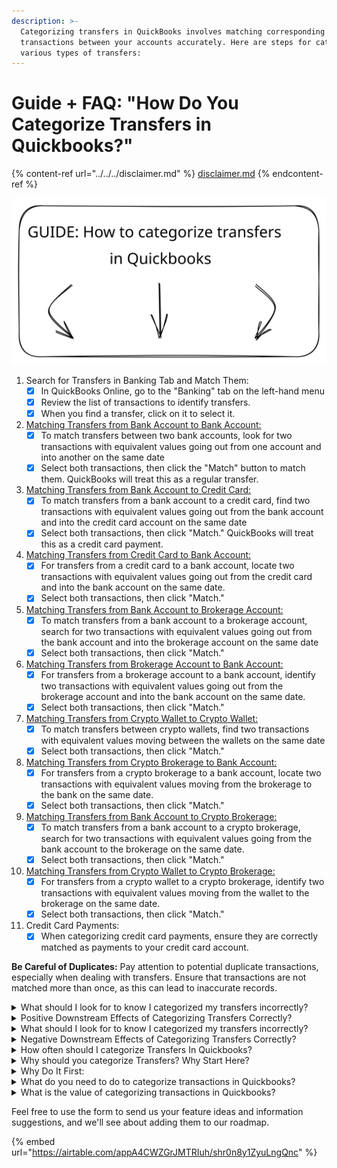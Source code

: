 ```yaml
---
description: >-
  Categorizing transfers in QuickBooks involves matching corresponding
  transactions between your accounts accurately. Here are steps for categorizing
  various types of transfers:
---
```


# Guide + FAQ: "How Do You Categorize Transfers in Quickbooks?"

{% content-ref url="../../../disclaimer.md" %}
[disclaimer.md](../../../disclaimer.md)
{% endcontent-ref %}

<img src="../../../.gitbook/assets/file.excalidraw (1) (1).svg" alt="" class="gitbook-drawing">

1. Search for Transfers in Banking Tab and Match Them:
   * [x] In QuickBooks Online, go to the "Banking" tab on the left-hand menu
   * [x] Review the list of transactions to identify transfers.
   * [x] When you find a transfer, click on it to select it.
2. [Matching Transfers from Bank Account to Bank Account:](coming-soon/bank-account-to-bank-account.md)
   * [x] To match transfers between two bank accounts, look for two transactions with equivalent values going out from one account and into another on the same date
   * [x] Select both transactions, then click the "Match" button to match them. QuickBooks will treat this as a regular transfer.
3. [Matching Transfers from Bank Account to Credit Card:](coming-soon/bank-account-to-credit-card.md)
   * [x] To match transfers from a bank account to a credit card, find two transactions with equivalent values going out from the bank account and into the credit card account on the same date
   * [x] Select both transactions, then click "Match." QuickBooks will treat this as a credit card payment.
4. [Matching Transfers from Credit Card to Bank Account:](coming-soon/credit-card-to-bank-account.md)
   * [x] For transfers from a credit card to a bank account, locate two transactions with equivalent values going out from the credit card and into the bank account on the same date.
   * [x] Select both transactions, then click "Match."
5. [Matching Transfers from Bank Account to Brokerage Account:](coming-soon/bank-account-to-crypto-brokerage.md)
   * [x] To match transfers from a bank account to a brokerage account, search for two transactions with equivalent values going out from the bank account and into the brokerage account on the same date
   * [x] Select both transactions, then click "Match."
6. [Matching Transfers from Brokerage Account to Bank Account:](coming-soon/crypto-brokerage-to-bank-account.md)
   * [x] For transfers from a brokerage account to a bank account, identify two transactions with equivalent values going out from the brokerage account and into the bank account on the same date.
   * [x] Select both transactions, then click "Match."
7. [Matching Transfers from Crypto Wallet to Crypto Wallet:](coming-soon/crypto-wallet-to-crypto-wallet.md)
   * [x] To match transfers between crypto wallets, find two transactions with equivalent values moving between the wallets on the same date
   * [x] Select both transactions, then click "Match."
8. [Matching Transfers from Crypto Brokerage to Bank Account:](coming-soon/crypto-brokerage-to-bank-account.md)
   * [x] For transfers from a crypto brokerage to a bank account, locate two transactions with equivalent values moving from the brokerage to the bank on the same date.
   * [x] Select both transactions, then click "Match."
9. [Matching Transfers from Bank Account to Crypto Brokerage:](coming-soon/bank-account-to-crypto-brokerage.md)
   * [x] To match transfers from a bank account to a crypto brokerage, search for two transactions with equivalent values going from the bank account to the brokerage on the same date.
   * [x] Select both transactions, then click "Match."
10. [Matching Transfers from Crypto Wallet to Crypto Brokerage:](coming-soon/crypto-wallet-to-crypto-brokerage.md)
    * [x] For transfers from a crypto wallet to a crypto brokerage, identify two transactions with equivalent values moving from the wallet to the brokerage on the same date.
    * [x] Select both transactions, then click "Match."
11. Credit Card Payments:
    * [x] When categorizing credit card payments, ensure they are correctly matched as payments to your credit card account.

**Be Careful of Duplicates:** Pay attention to potential duplicate transactions, especially when dealing with transfers. Ensure that transactions are not matched more than once, as this can lead to inaccurate records.

<details>

<summary>What should I look for to know I categorized my transfers incorrectly?</summary>

To identify if you have categorized your transfers incorrectly in QuickBooks, watch out for the following signs and indicators:\\

1. Inconsistent Account Balances: Check the account balances for your bank, credit card, and other relevant accounts. If you notice discrepancies that can't be explained by other transactions, it may be a sign that transfers were categorized incorrectly.
2. Duplicated Transactions: Look for duplicate transactions that may have been categorized as both transfers and income or expenses. Duplicate entries can distort your financial records.
3. Misleading Financial Reports: Review your financial reports, such as income statements (profit and loss statements) and balance sheets. Incorrectly categorized transfers can lead to misleading figures, such as inflated revenue or expenses.
4. Tax Errors: Incorrectly categorized transfers may result in errors in your tax reports. Check for any discrepancies between your financial records and tax filings, as these can trigger tax audits or penalties.
5. Unexplained Transactions: If you come across transactions with vague or inconsistent descriptions or memos, it may indicate that transfers were not properly categorized or documented.
6. Bank Reconciliation Issues: During bank reconciliation, if you encounter difficulties matching transactions between your bank statement and QuickBooks records, it could be a sign that transfers were categorized incorrectly.
7. Out-of-Balance Accounts: Inaccurate categorization can lead to accounts being out of balance or failing to reconcile correctly. This can be an indicator of categorization issues.
8. Unexpected Profit or Loss: If you see significant and unexpected changes in your profit or loss that cannot be attributed to your business activities, it's worth investigating whether transfers were categorized accurately.
9. Loss of Transparency: If the flow of funds between accounts is not clearly documented or categorized, it can lead to a lack of transparency in your financial records, making it difficult to understand your financial activities.
10. Complex or Unexplained Transactions: Complicated or unexplained transactions may indicate that transfers were not categorized correctly. These transactions should be reviewed and clarified.
11. Auditor or Advisor Feedback: If you work with an accountant, auditor, or financial advisor, their feedback or concerns about the categorization of transfers can be a strong indicator of potential issues.
12. Discrepancies Over Time: Monitor your financial records over time. If you notice ongoing discrepancies or inconsistencies in how transfers are categorized, it's a clear sign that corrective action is needed.

To address these issues, it's essential to regularly review your financial records, reconcile your accounts, and consult with accounting professionals if necessary. Correcting incorrectly categorized transfers is crucial for maintaining accurate financial records, complying with tax regulations, and making informed financial decisions.

</details>

<details>

<summary>Positive Downstream Effects of Categorizing Transfers Correctly?</summary>

Categorizing transfers correctly in your financial records, including QuickBooks, can lead to several positive downstream effects that benefit your business:

1. Accurate Financial Reporting: Correctly categorized transfers ensure that your financial statements, such as income statements and balance sheets, accurately reflect your business's financial position. This accuracy is essential for informed decision-making.
2. Clear and Transparent Records: Properly categorized transfers provide a clear trail of how funds move within your business. This transparency is crucial for financial analysis, budgeting, and understanding the flow of money between various accounts.
3. Compliance with Tax Regulations: Accurate categorization of transfers helps you maintain compliance with tax regulations. When tax authorities review your financial records, they expect to see clear distinctions between income, expenses, and transfers.
4. Streamlined Reconciliation: Correctly categorized transfers simplify the reconciliation process, making it easier to match transactions between your bank statements and accounting records, reducing reconciliation errors.
5. Enhanced Financial Analysis: Accurate records of transfers enable you to conduct more meaningful financial analysis. You can identify trends, assess profitability, and make informed financial decisions based on reliable data.
6. Effective Budgeting and Forecasting: A well-organized record of transfers supports more precise budgeting and financial forecasting. You can track how funds are allocated among different accounts and use this information for effective financial planning.
7. Operational Efficiency: Properly categorized transfers contribute to operational efficiency by providing accurate information for managing cash flow, inventory, vendor payments, and other day-to-day business operations.
8. Trust and Confidence: Transparent and accurate financial records, including correctly categorized transfers, instill trust and confidence in investors, lenders, and stakeholders who rely on your financial data for decision-making.
9. Legal and Regulatory Compliance: Accurate financial records, including correctly categorized transfers, are essential for legal compliance, particularly in regulated industries or when facing financial audits or legal disputes.
10. Creditworthiness: Accurate financial records can positively influence your business's creditworthiness when seeking loans or financing. Lenders prefer to work with businesses that maintain precise financial records.
11. Efficient Decision-Making: Reliable financial data, including correctly categorized transfers, empowers you to make efficient and informed decisions about your business's future. You can assess the financial implications of various options and strategies.
12. Reduced Risk of Errors: Proper categorization of transfers reduces the risk of errors, inaccuracies, or discrepancies in your financial records. This minimizes the likelihood of financial surprises.
13. Smooth Audit Trails: Accurate records, including categorized transfers, create clear and reliable audit trails, simplifying audits and financial reviews.

In summary, categorizing transfers correctly in your financial records has numerous positive downstream effects, including improved financial accuracy, compliance, transparency, and decision-making. It is a fundamental practice for sound financial management and can enhance the overall financial health and success of your business.

</details>

<details>

<summary>What should I look for to know I categorized my transfers incorrectly?</summary>

Remember that the accuracy of categorizing transfers is vital for maintaining reliable financial records and ensuring that your financial reports reflect your business's true financial position. Carefully review and verify transactions to avoid errors and discrepancies.

To ensure you have categorized your transfers correctly in QuickBooks, you should look for the following indicators and perform certain checks:

1. Accurate Account Balances: Check the balances of your bank, credit card, and other relevant accounts to ensure they reflect the actual financial position. Correctly categorized transfers should not artificially inflate or deflate account balances.
2. Matching Transactions: Verify that transactions in both the sending and receiving accounts match correctly. For example, a transfer from a checking account to a savings account should have corresponding transactions in both accounts with the same amounts and dates.
3. Proper Account Types: Make sure that the accounts involved in the transfer (e.g., bank accounts, credit cards) have the appropriate account types selected (e.g., "Bank" or "Credit Card") to accurately represent the nature of the transaction.
4. Financial Reports: Generate financial reports (e.g., income statements and balance sheets) to review the impact of transfers on your financial statements. Transfers should not be counted as income or expenses but should accurately reflect the movement of funds between accounts.
5. Tax Reporting: Review your financial data to ensure that transfers are appropriately categorized for tax reporting purposes. Transfers should not be counted as taxable income or deductible expenses.
6. Bank Reconciliation: If you perform bank reconciliations, make sure that transfers are reconciled correctly by matching them between the bank statement and your QuickBooks records.
7. Transaction Memo or Description: Check the transaction memo or description for transfers to ensure they are clear and provide information about the purpose or context of the transfer. This can be helpful for auditing and reference.
8. Audit Trails: QuickBooks typically maintains an audit trail or history of transactions. Review this history to ensure that transfers have been consistently categorized over time and that there are no unauthorized changes.
9. Regular Review: Periodically review your financial records, especially during your financial reporting and tax preparation processes. Regular reviews help catch errors or discrepancies in the categorization of transfers.
10. Consultation: If you are unsure about the correct categorization of transfers or have complex financial transactions, consider consulting with a professional accountant or bookkeeper who can provide guidance and ensure compliance with accounting standards and tax regulations.

By performing these checks and reviewing your financial records regularly, you can have confidence that your transfers are correctly categorized, ensuring the accuracy and integrity of your financial data in QuickBooks.

</details>

<details>

<summary>Negative Downstream Effects of Categorizing Transfers Correctly?</summary>

Categorizing transfers incorrectly in your financial records can have various negative downstream effects, potentially leading to financial inaccuracies, compliance issues, and operational challenges. Here are some of the negative consequences:

1. Inaccurate Financial Reporting: Incorrectly categorized transfers can distort your financial statements, including income statements and balance sheets. This can lead to a misrepresentation of your business's financial health.
2. Tax Compliance Problems: Misclassified transfers can result in tax compliance issues. Tax authorities expect clear distinctions between income, expenses, and transfers. Incorrect categorization may lead to errors in tax reporting and potential audits or penalties.
3. Budgeting and Forecasting Errors: Inaccurate financial records, including transfers, can undermine the reliability of your budgeting and forecasting processes. This can result in unrealistic financial projections and hinder effective financial planning.
4. Financial Analysis Challenges: Incorrect categorization makes it difficult to perform meaningful financial analysis. You may struggle to identify trends, assess profitability, or make informed decisions based on unreliable data.
5. Operational Inefficiencies: Errors in categorizing transfers can lead to operational inefficiencies. This includes difficulties in tracking cash flow, reconciling accounts, and managing inventory or vendor payments.
6. Cash Flow Issues: Misclassified transfers can affect your ability to manage cash flow effectively. Inaccurate records may lead to liquidity problems, impacting your ability to meet financial obligations.
7. Audit Risks: Inaccurate financial records can increase the risk of audits or financial scrutiny, especially if discrepancies are detected by tax authorities or regulatory agencies.
8. Investor and Stakeholder Concerns: Inconsistencies and errors in financial reporting can erode investor, lender, and stakeholder confidence, potentially impacting your business's reputation and relationships.
9. Legal Consequences: Serious financial mismanagement, such as intentional fraud or misrepresentation, can lead to legal consequences, including lawsuits and regulatory penalties.
10. Loss of Credibility: Inaccurate financial records can damage your business's credibility when dealing with lenders, investors, or partners who rely on accurate financial data.
11. Wasted Time and Resources: Correcting errors in your financial records can be time-consuming and may require additional resources that could have been better allocated elsewhere in your business.
12. Missed Opportunities: Inaccurate financial data can result in missed opportunities for growth, cost-saving, or investment because you may not have a clear understanding of your financial position.
13. Confusion and Frustration: Incorrectly categorized transfers can lead to confusion and frustration among employees, accountants, and financial professionals who work with your financial data.

To mitigate these negative effects, it's crucial to invest time and effort in ensuring that transfers are correctly categorized in your financial records. Regularly review and verify your accounts to prevent errors and discrepancies from affecting your business's financial accuracy and compliance.

</details>

<details>

<summary>How often should I categorize Transfers In Quickbooks?</summary>

The frequency at which you should categorize transfers in QuickBooks depends on your business's specific needs and transaction volume. However, there are some general guidelines to consider:

1. Regularly, as They Occur: The best practice is to categorize transfers promptly as they occur. This ensures that your financial records remain up-to-date and accurate. It also minimizes the risk of forgetting or misplacing transactions.
2. During Regular Bookkeeping: If you have a consistent bookkeeping schedule, categorizing transfers should be part of your routine. Many businesses perform bookkeeping tasks weekly, biweekly, or monthly, depending on their needs.
3. When Reconciling Accounts: Categorizing transfers is an integral part of the bank reconciliation process. If you reconcile your accounts regularly (e.g., monthly), you will categorize transfers as part of this process.
4. Before Financial Reporting: If you prepare financial reports periodically (e.g., monthly, quarterly, annually), categorize transfers before generating these reports. Accurate categorization ensures that your financial statements are reliable.
5. When You Review Financial Records: Regularly reviewing your financial records can help identify uncategorized transfers or errors in categorization. If you notice any issues, address them promptly.
6. As Part of Data Entry: If you or your team enter transactions into QuickBooks daily or weekly, categorize transfers as part of the data entry process to maintain real-time accuracy.
7. When Preparing for Tax Reporting: Categorize transfers accurately when preparing for tax reporting, such as during the annual tax filing period. This helps ensure compliance with tax regulations.

In summary, the frequency of categorizing transfers in QuickBooks should align with your business's transaction volume, financial reporting schedule, and bookkeeping practices. The key is to maintain consistency and accuracy to keep your financial records up-to-date and reliable. Frequent categorization reduces the likelihood of errors and simplifies reconciliation and reporting processes.

</details>

<details>

<summary>Why should you categorize Transfers? Why Start Here?</summary>



</details>

<details>

<summary>Why Do It First:</summary>



</details>

<details>

<summary>What do you need to do to categorize transactions in Quickbooks?</summary>



</details>

<details>

<summary>What is the value of categorizing transactions in Quickbooks?</summary>



</details>







Feel free to use the form to send us your feature ideas and information suggestions, and we'll see about adding them to our roadmap.

{% embed url="https://airtable.com/appA4CWZGrJMTRIuh/shr0n8y1ZyuLngQnc" %}



